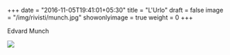 +++
date = "2016-11-05T19:41:01+05:30"
title = "L'Urlo"
draft = false
image = "/img/rivisti/munch.jpg"
showonlyimage = true
weight = 0
+++

Edvard Munch

<!--more-->

![](/img/rivisti/munch.jpg)
